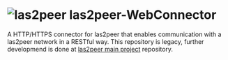 ![las2peer](https://github.com/rwth-acis/LAS2peer/blob/master/img/logo/bitmap/las2peer-logo-128x128.png)
las2peer-WebConnector
=====================

A HTTP/HTTPS connector for las2peer that enables communication with a las2peer network in a RESTful way.
This repository is legacy, further developmend is done at [las2peer main project](https://github.com/rwth-acis/las2peer)  repository.
